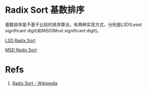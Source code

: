 # Radix Sort 基数排序

基数排序是不基于比较的排序算法，有两种实现方式，分别是LSD(Least significant digit)和MSD(Most significant digit)。

[LSD Radix Sort](radix_sort_lsd.md)

[MSD Radix Sort](radix_sort_msd.md)

# Refs

1. [Radix Sort - Wikipedia](https://en.wikipedia.org/wiki/Radix_sort)